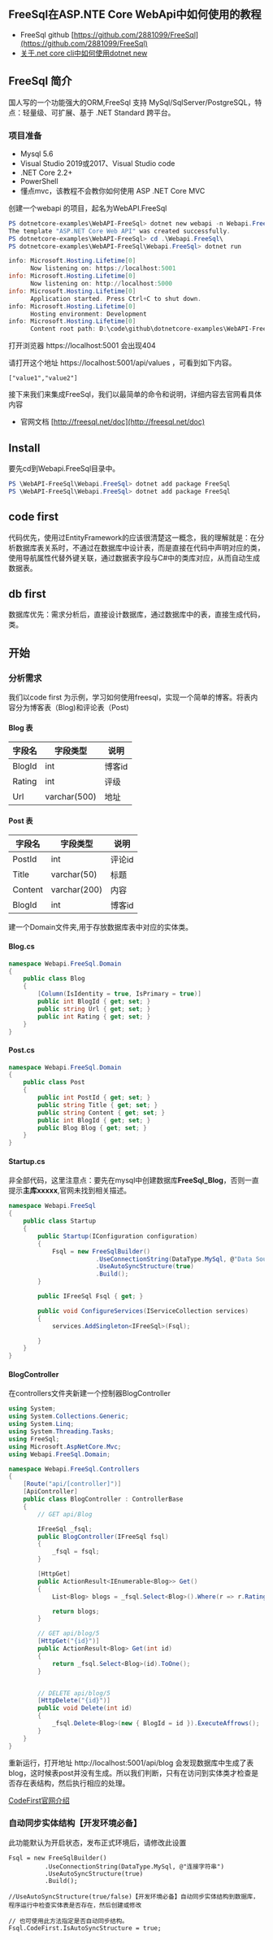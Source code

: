 
## FreeSql在ASP.NTE Core WebApi中如何使用的教程

- FreeSql github [https://github.com/2881099/FreeSql](https://github.com/2881099/FreeSql) 
- [关于.net core cli中如何使用dotnet new](https://docs.microsoft.com/zh-cn/dotnet/core/tools/dotnet-new?tabs=netcore22)

## FreeSql 简介
国人写的一个功能强大的ORM,FreeSql 支持 MySql/SqlServer/PostgreSQL，特点：轻量级、可扩展、基于 .NET Standard 跨平台。
### 项目准备
- Mysql 5.6
- Visual Studio 2019或2017、Visual Studio code
- .NET Core 2.2+
- PowerShell
- 懂点mvc，该教程不会教你如何使用 ASP .NET Core MVC


创建一个webapi 的项目，起名为WebAPI.FreeSql

```PowerShell
PS dotnetcore-examples\WebAPI-FreeSql> dotnet new webapi -n Webapi.FreeSql
The template "ASP.NET Core Web API" was created successfully.
PS dotnetcore-examples\WebAPI-FreeSql> cd .\Webapi.FreeSql\
PS dotnetcore-examples\WebAPI-FreeSql\Webapi.FreeSql> dotnet run

info: Microsoft.Hosting.Lifetime[0]
      Now listening on: https://localhost:5001
info: Microsoft.Hosting.Lifetime[0]
      Now listening on: http://localhost:5000
info: Microsoft.Hosting.Lifetime[0]
      Application started. Press Ctrl+C to shut down.
info: Microsoft.Hosting.Lifetime[0]
      Hosting environment: Development
info: Microsoft.Hosting.Lifetime[0]
      Content root path: D:\code\github\dotnetcore-examples\WebAPI-FreeSql\Webapi.FreeSql
```

打开浏览器 https://localhost:5001 会出现404

请打开这个地址 https://localhost:5001/api/values ，可看到如下内容。
~~~
["value1","value2"]
~~~

接下来我们来集成FreeSql，我们以最简单的命令和说明，详细内容去官网看具体内容

- 官网文档 [http://freesql.net/doc](http://freesql.net/doc)
## Install
要先cd到Webapi.FreeSql目录中。
~~~PowerShell
PS \WebAPI-FreeSql\Webapi.FreeSql> dotnet add package FreeSql
PS \WebAPI-FreeSql\Webapi.FreeSql> dotnet add package FreeSql
~~~


## code first
代码优先，使用过EntityFramework的应该很清楚这一概念，我的理解就是：在分析数据库表关系时，不通过在数据库中设计表，而是直接在代码中声明对应的类，使用导航属性代替外键关联，通过数据表字段与C#中的类库对应，从而自动生成数据表。


## db first 
数据库优先：需求分析后，直接设计数据库，通过数据库中的表，直接生成代码，类。

## 开始
### 分析需求

我们以code first 为示例，学习如何使用freesql，实现一个简单的博客。将表内容分为博客表（Blog)和评论表（Post)

#### Blog 表

|字段名 | 字段类型| 说明|
|---|---|---|
|BlogId |int|博客id|
|Rating  |int|评级|
|Url  |varchar(500)|地址|

#### Post 表

|字段名 | 字段类型| 说明|
|---|---|---|
|PostId |int|评论id|
|Title   |varchar(50)|标题|
|Content   |varchar(200)|内容|
|BlogId    |int|博客id|

建一个Domain文件夹,用于存放数据库表中对应的实体类。

#### Blog.cs
~~~c#
namespace Webapi.FreeSql.Domain
{
    public class Blog
    {
        [Column(IsIdentity = true, IsPrimary = true)]
        public int BlogId { get; set; }
        public string Url { get; set; }
        public int Rating { get; set; }
    }
}
~~~

#### Post.cs
~~~C#
namespace Webapi.FreeSql.Domain
{
    public class Post
    {
        public int PostId { get; set; }
        public string Title { get; set; }
        public string Content { get; set; }
        public int BlogId { get; set; }
        public Blog Blog { get; set; }
    }
}
~~~


#### Startup.cs
非全部代码，这里注意点：要先在mysql中创建数据库**FreeSql_Blog**，否则一直提示**主库xxxxx**,官网未找到相关描述。
~~~c#
namespace Webapi.FreeSql
{
    public class Startup
    {
        public Startup(IConfiguration configuration)
        {
            Fsql = new FreeSqlBuilder()
                        .UseConnectionString(DataType.MySql, @"Data Source=127.0.0.1;Port=3306;User ID=root;Password=123456;Initial Catalog=FreeSql_Blog;Charset=utf8;SslMode=none;Max pool size=10")
                        .UseAutoSyncStructure(true)
                        .Build();
        }

        public IFreeSql Fsql { get; }

        public void ConfigureServices(IServiceCollection services)
        {
            services.AddSingleton<IFreeSql>(Fsql);

        }
    }
}
~~~

#### BlogController
在controllers文件夹新建一个控制器BlogController

~~~c#
using System;
using System.Collections.Generic;
using System.Linq;
using System.Threading.Tasks;
using FreeSql;
using Microsoft.AspNetCore.Mvc;
using Webapi.FreeSql.Domain;

namespace Webapi.FreeSql.Controllers
{
    [Route("api/[controller]")]
    [ApiController]
    public class BlogController : ControllerBase
    {
        // GET api/Blog

        IFreeSql _fsql;
        public BlogController(IFreeSql fsql)
        {
            _fsql = fsql;
        }

        [HttpGet]
        public ActionResult<IEnumerable<Blog>> Get()
        {
            List<Blog> blogs = _fsql.Select<Blog>().Where(r => r.Rating > 0.1).OrderBy(r => r.Url).ToList();

            return blogs;
        }

        // GET api/blog/5
        [HttpGet("{id}")]
        public ActionResult<Blog> Get(int id)
        {
            return _fsql.Select<Blog>(id).ToOne();
        }


        // DELETE api/blog/5
        [HttpDelete("{id}")]
        public void Delete(int id)
        {
            _fsql.Delete<Blog>(new { BlogId = id }).ExecuteAffrows();
        }
    }
}
~~~

重新运行，打开地址 http://localhost:5001/api/blog 会发现数据库中生成了表blog，这时候表post并没有生成。所以我们判断，只有在访问到实体类才检查是否存在表结构，然后执行相应的处理。

[CodeFirst官网介绍](https://github.com/2881099/FreeSql/blob/master/Docs/codefirst.md)

### 自动同步实体结构【开发环境必备】
此功能默认为开启状态，发布正式环境后，请修改此设置
~~~
Fsql = new FreeSqlBuilder()
          .UseConnectionString(DataType.MySql, @"连接字符串")
          .UseAutoSyncStructure(true)
          .Build();
                      
//UseAutoSyncStructure(true/false)【开发环境必备】自动同步实体结构到数据库，程序运行中检查实体表是否存在，然后创建或修改

// 也可使用此方法指定是否自动同步结构。                  
Fsql.CodeFirst.IsAutoSyncStructure = true;
~~~
